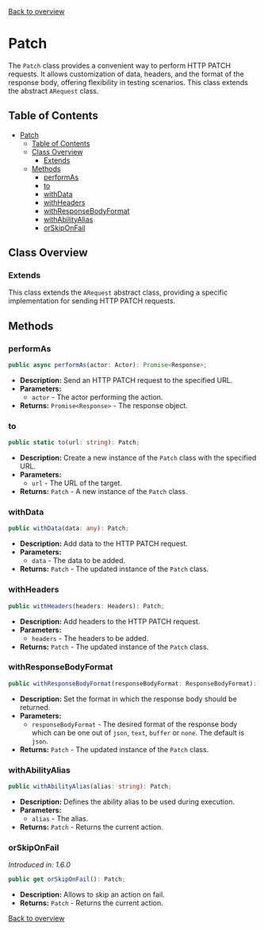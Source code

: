 [Back to overview](../../screenplay_elements.md)

# Patch

The `Patch` class provides a convenient way to perform HTTP PATCH requests. It allows customization of data, headers, and the format of the response body, offering flexibility in testing scenarios. This class extends the abstract `ARequest` class.

## Table of Contents

- [Patch](#patch)
  - [Table of Contents](#table-of-contents)
  - [Class Overview](#class-overview)
    - [Extends](#extends)
  - [Methods](#methods)
    - [performAs](#performas)
    - [to](#to)
    - [withData](#withdata)
    - [withHeaders](#withheaders)
    - [withResponseBodyFormat](#withresponsebodyformat)
    - [withAbilityAlias](#withabilityalias)
    - [orSkipOnFail](#orskiponfail)

## Class Overview

### Extends

This class extends the `ARequest` abstract class, providing a specific implementation for sending HTTP PATCH requests.

## Methods

### performAs

```typescript
public async performAs(actor: Actor): Promise<Response>;
```

- **Description:** Send an HTTP PATCH request to the specified URL.
- **Parameters:**
  - `actor` - The actor performing the action.
- **Returns:** `Promise<Response>` - The response object.

### to

```typescript
public static to(url: string): Patch;
```

- **Description:** Create a new instance of the `Patch` class with the specified URL.
- **Parameters:**
  - `url` - The URL of the target.
- **Returns:** `Patch` - A new instance of the `Patch` class.

### withData

```typescript
public withData(data: any): Patch;
```

- **Description:** Add data to the HTTP PATCH request.
- **Parameters:**
  - `data` - The data to be added.
- **Returns:** `Patch` - The updated instance of the `Patch` class.

### withHeaders

```typescript
public withHeaders(headers: Headers): Patch;
```

- **Description:** Add headers to the HTTP PATCH request.
- **Parameters:**
  - `headers` - The headers to be added.
- **Returns:** `Patch` - The updated instance of the `Patch` class.

### withResponseBodyFormat

```typescript
public withResponseBodyFormat(responseBodyFormat: ResponseBodyFormat): Patch;
```

- **Description:** Set the format in which the response body should be returned.
- **Parameters:**
  - `responseBodyFormat` - The desired format of the response body which can be one out of `json`, `text`, `buffer` or `none`. The default is `json`.
- **Returns:** `Patch` - The updated instance of the `Patch` class.

### withAbilityAlias

```typescript
public withAbilityAlias(alias: string): Patch;
```

- **Description:** Defines the ability alias to be used during execution.
- **Parameters:**
  - `alias` - The alias.
- **Returns:** `Patch` - Returns the current action.

### orSkipOnFail

*Introduced in: 1.6.0*

```typescript
public get orSkipOnFail(): Patch;
```

- **Description:** Allows to skip an action on fail.
- **Returns:** `Patch` - Returns the current action.

[Back to overview](../../screenplay_elements.md)